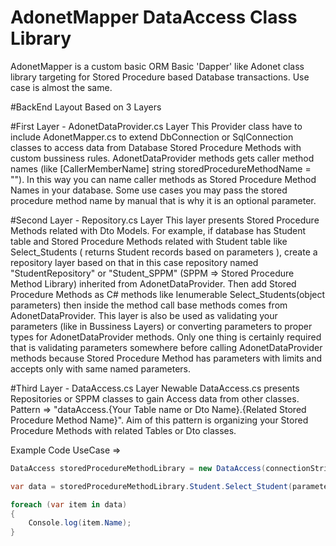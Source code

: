 # AdonetMapper DataAccess Class Library

AdonetMapper is a custom basic ORM Basic 'Dapper' like Adonet class library targeting for Stored Procedure based Database transactions.
Use case is almost the same.

#BackEnd Layout Based on 3 Layers

#First Layer - AdonetDataProvider.cs Layer
This Provider class have to include AdonetMapper.cs to extend DbConnection or SqlConnection classes to access data from Database Stored Procedure Methods with custom bussiness rules.
AdonetDataProvider methods gets caller method names (like [CallerMemberName] string storedProcedureMethodName = ""). In this way you can name caller methods as Stored Procedure Method Names in your database. Some use cases you may pass the stored procedure method name by manual that is why it is an optional parameter.


#Second Layer - Repository.cs Layer
This layer presents Stored Procedure Methods related with Dto Models. For example, if database has Student table and Stored Procedure Methods related with Student table like Select_Students ( returns Student records based on parameters ), create a repository layer based on that in this case repository named "StudentRepository" or "Student_SPPM" (SPPM => Stored Procedure Method Library) inherited from AdonetDataProvider. Then add Stored Procedure Methods as C# methods like Ienumerable<Student> Select_Students(object parameters) then inside the method call base methods comes from AdonetDataProvider.
This layer is also be used as validating your parameters (like in Bussiness Layers) or converting parameters to proper types for AdonetDataProvider methods. Only one thing is certainly required that is validating parameters somewhere before calling AdonetDataProvider methods because Stored Procedure Method has parameters with limits and accepts only with same named parameters.

#Third Layer - DataAccess.cs Layer
Newable DataAccess.cs presents Repositories or SPPM classes to gain Access data from other classes. 
Pattern => "dataAccess.{Your Table name or Dto Name}.{Related Stored Procedure Method Name}".
Aim of this pattern is organizing your Stored Procedure Methods with related Tables or Dto classes.

Example Code UseCase =>
```csharp
DataAccess storedProcedureMethodLibrary = new DataAccess(connectionString);

var data = storedProcedureMethodLibrary.Student.Select_Student(parameters);

foreach (var item in data)
{
    Console.log(item.Name);
}
```
